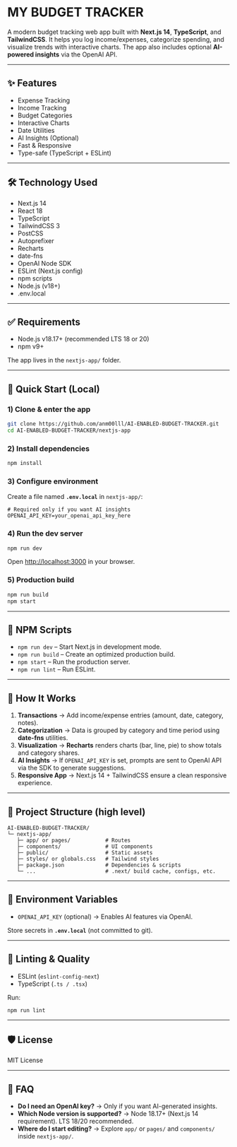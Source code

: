 # MY BUDGET TRACKER

A modern budget tracking web app built with **Next.js 14**, **TypeScript**, and **TailwindCSS**. It helps you log income/expenses, categorize spending, and visualize trends with interactive charts. The app also includes optional **AI-powered insights** via the OpenAI API.

---

## ✨ Features

* Expense Tracking
* Income Tracking
* Budget Categories
* Interactive Charts
* Date Utilities
* AI Insights (Optional)
* Fast & Responsive
* Type-safe (TypeScript + ESLint)

---

## 🛠️ Technology Used

* Next.js 14
* React 18
* TypeScript
* TailwindCSS 3
* PostCSS
* Autoprefixer
* Recharts
* date-fns
* OpenAI Node SDK
* ESLint (Next.js config)
* npm scripts
* Node.js (v18+)
* .env.local

---

## ✅ Requirements

* Node.js v18.17+ (recommended LTS 18 or 20)
* npm v9+

The app lives in the `nextjs-app/` folder.

---

## 🚀 Quick Start (Local)

### 1) Clone & enter the app

```bash
git clone https://github.com/anm00lll/AI-ENABLED-BUDGET-TRACKER.git
cd AI-ENABLED-BUDGET-TRACKER/nextjs-app
```

### 2) Install dependencies

```bash
npm install
```

### 3) Configure environment

Create a file named **`.env.local`** in `nextjs-app/`:

```env
# Required only if you want AI insights
OPENAI_API_KEY=your_openai_api_key_here
```

### 4) Run the dev server

```bash
npm run dev
```

Open [http://localhost:3000](http://localhost:3000) in your browser.

### 5) Production build

```bash
npm run build
npm start
```

---

## 🔧 NPM Scripts

* `npm run dev` – Start Next.js in development mode.
* `npm run build` – Create an optimized production build.
* `npm start` – Run the production server.
* `npm run lint` – Run ESLint.

---

## 🧠 How It Works

1. **Transactions** → Add income/expense entries (amount, date, category, notes).
2. **Categorization** → Data is grouped by category and time period using **date-fns** utilities.
3. **Visualization** → **Recharts** renders charts (bar, line, pie) to show totals and category shares.
4. **AI Insights** → If `OPENAI_API_KEY` is set, prompts are sent to OpenAI API via the SDK to generate suggestions.
5. **Responsive App** → Next.js 14 + TailwindCSS ensure a clean responsive experience.

---

## 📁 Project Structure (high level)

```
AI-ENABLED-BUDGET-TRACKER/
└─ nextjs-app/
   ├─ app/ or pages/           # Routes
   ├─ components/              # UI components
   ├─ public/                  # Static assets
   ├─ styles/ or globals.css   # Tailwind styles
   ├─ package.json             # Dependencies & scripts
   └─ ...                      # .next/ build cache, configs, etc.
```

---

## 🔐 Environment Variables

* `OPENAI_API_KEY` (optional) → Enables AI features via OpenAI.

Store secrets in **`.env.local`** (not committed to git).

---

## 🧪 Linting & Quality

* ESLint (`eslint-config-next`)
* TypeScript (`.ts / .tsx`)

Run:

```bash
npm run lint
```

---

## 🛡️ License

MIT License

---

## 🙋 FAQ

* **Do I need an OpenAI key?** → Only if you want AI-generated insights.
* **Which Node version is supported?** → Node 18.17+ (Next.js 14 requirement). LTS 18/20 recommended.
* **Where do I start editing?** → Explore `app/` or `pages/` and `components/` inside `nextjs-app/`.
